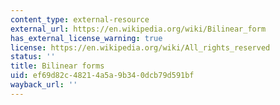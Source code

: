 ```yaml
---
content_type: external-resource
external_url: https://en.wikipedia.org/wiki/Bilinear_form
has_external_license_warning: true
license: https://en.wikipedia.org/wiki/All_rights_reserved
status: ''
title: Bilinear forms
uid: ef69d82c-4821-4a5a-9b34-0dcb79d591bf
wayback_url: ''
---
```

